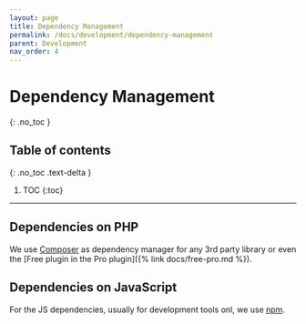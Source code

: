 ```yaml
---
layout: page
title: Dependency Management
permalink: /docs/development/dependency-management
parent: Development
nav_order: 4
---
```


# Dependency Management
{: .no_toc }

## Table of contents
{: .no_toc .text-delta }

1. TOC
{:toc}

---

## Dependencies on PHP

We use [Composer](https://getcomposer.org/) as dependency manager for any 3rd party library or even the [Free plugin in the Pro plugin]({% link docs/free-pro.md %}).

## Dependencies on JavaScript

For the JS dependencies, usually for development tools onl, we use [npm](https://www.npmjs.com/).

